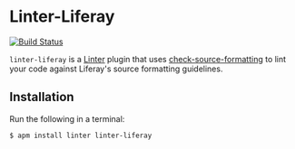 # Linter-Liferay

[![Build Status](https://travis-ci.org/mthadley/linter-liferay.svg?branch=master)](https://travis-ci.org/mthadley/linter-liferay)

`linter-liferay` is a [Linter](https://github.com/AtomLinter/Linter) plugin that uses [check-source-formatting](https://github.com/natecavanaugh/check-source-formatting) to lint your code against Liferay's source formatting guidelines.

## Installation

Run the following in a terminal:

```ShellSession
$ apm install linter linter-liferay
```
